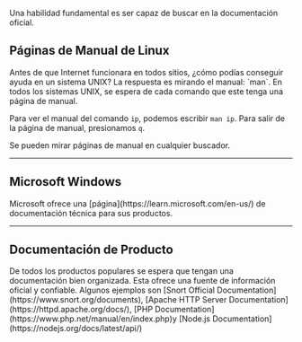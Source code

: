 Una habilidad fundamental es ser capaz de buscar en la documentación oficial.

<h2>Páginas de Manual de Linux</h2>
Antes de que Internet funcionara en todos sitios, ¿cómo podías conseguir ayuda en un sistema UNIX? La respuesta es mirando el manual: `man`. En todos los sistemas UNIX, se espera de cada comando que este tenga una página de manual.

Para ver el manual del comando `ip`, podemos escribir `man ip`. Para salir de la página de manual, presionamos `q`.

Se pueden mirar páginas de manual en cualquier buscador.

------------
<h2>Microsoft Windows</h2>
Microsoft ofrece una [página](https://learn.microsoft.com/en-us/) de documentación técnica para sus productos.

-------------
<h2>Documentación de Producto</h2>
De todos los productos populares se espera que tengan una documentación bien organizada. Esta ofrece una fuente de información oficial y confiable. Algunos ejemplos son [Snort Official Documentation](https://www.snort.org/documents), [Apache HTTP Server Documentation](https://httpd.apache.org/docs/), [PHP Documentation](https://www.php.net/manual/en/index.php)y [Node.js Documentation](https://nodejs.org/docs/latest/api/)
